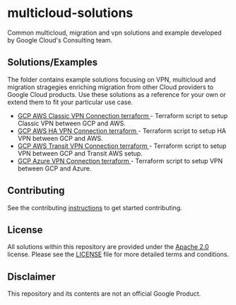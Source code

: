 # multicloud-solutions
Common multicloud, migration and vpn solutions and example developed by Google Cloud's Consulting team.

## Solutions/Examples
The folder contains example solutions focusing on VPN, multicloud and migration stragegies enriching migration from other Cloud providers to Google Cloud products. Use these solutions as a reference for your own or extend them to fit your particular use case.

* [GCP AWS Classic VPN Connection terraform ](tools/gcp-aws-classic-vpn) - Terraform script to setup Classic VPN between GCP and AWS.
* [GCP AWS HA VPN Connection terraform ](tools/gcp-aws-ha-vpn) - Terraform script to setup HA VPN between GCP and AWS.
* [GCP AWS Transit VPN Connection terraform ](tools/gcp-aws-transit-vpn) - Terraform script to setup VPN between GCP and Transit AWS setup.
* [GCP Azure VPN Connection terraform ](tools/gcp-azure-vpn) - Terraform script to setup  VPN between GCP and Azure.

## Contributing
See the contributing [instructions](/CONTRIBUTING.md) to get started contributing.

## License
All solutions within this repository are provided under the [Apache 2.0](https://www.apache.org/licenses/LICENSE-2.0) license. Please see the [LICENSE](/LICENSE) file for more detailed terms and conditions.

## Disclaimer
This repository and its contents are not an official Google Product.